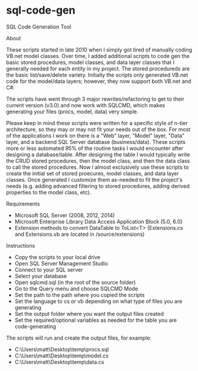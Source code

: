 # sql-code-gen
SQL Code Generation Tool

About

These scripts started in late 2010 when I simply got tired of manually coding VB.net model classes. Over time, I added additional scripts to code gen the basic stored procedures, model classes, and data layer classes that I generally needed for each entity in my project. The stored procedureds are the basic list/save/delete variety. Initially the scripts only generated VB.net code for the model/data layers; however, they now support both VB.net and C#.

The scripts have went through 3 major rewrites/refactoring to get to their current version (v3.0) and now work with SQLCMD, which makes generating your files (procs, model, data) very simple.

Please keep in mind these scripts were written for a specific style of n-tier architecture, so they may or may not fit your needs out of the box. For most of the applications I work on there is a "Web" layer, "Model" layer, "Data" layer, and a backend SQL Server database (business/data). These scripts more or less automated 95% of the routine tasks I would encounter after designing a database/table. After designing the table I would typically write the CRUD stored procedures, then the model class, and then the data class to call the stored procedures. Now I almost exclusively use these scripts to create the initial set of stored proecures, model classes, and data layer classes. Once generated I customize them as-needed to fit the project's needs (e.g. adding advanced filtering to stored procedures, adding derived properties to the model class, etc).

Requirements
- Microsoft SQL Server (2008, 2012, 2014)
- Microsoft Enterprise Library Data Access Application Block (5.0, 6.0)
- Extension methods to convert DataTable to ToList&lt;T&gt; (Extensions.cs and Extensions.vb are located in /source/extensions)

Instructions
- Copy the scripts to your local drive
- Open SQL Server Management Studio
- Connect to your SQL server
- Select your database
- Open sqlcmd.sql (in the root of the source folder)
- Go to the Query menu and choose SQLCMD Mode
- Set the path to the path where you copied the scripts
- Set the language to cs or vb depending on what type of files you are generating
- Set the output folder where you want the output files created
- Set the required/optional variables as needed for the table you are code-generating

The scripts will run and create the output files, for example:

- C:\Users\matt\Desktop\temp\procs.sql
- C:\Users\matt\Desktop\temp\model.cs
- C:\Users\matt\Desktop\temp\data.cs
